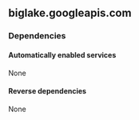## biglake.googleapis.com

### Dependencies

#### Automatically enabled services

None

#### Reverse dependencies

None
